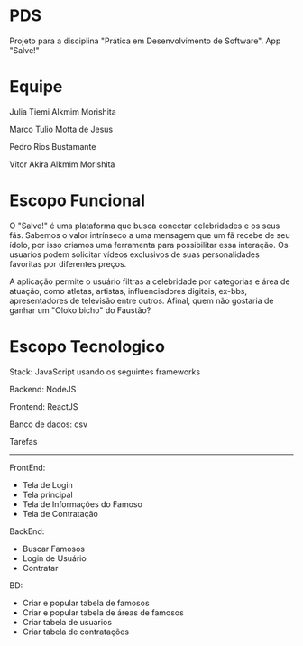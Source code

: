 # PDS
Projeto para a disciplina "Prática em Desenvolvimento de Software".  App "Salve!"

# Equipe
Julia Tiemi Alkmim Morishita

Marco Tulio Motta de Jesus

Pedro Rios Bustamante

Vitor Akira Alkmim Morishita

# Escopo Funcional
O "Salve!" é uma plataforma que busca conectar celebridades e os seus fãs. Sabemos o valor intrínseco a uma mensagem que um fã recebe de seu ídolo, por isso criamos uma ferramenta para possibilitar essa interação. Os usuarios podem solicitar vídeos exclusivos de suas personalidades favoritas por diferentes preços. 

A aplicação permite o usuário filtras a celebridade por categorias e área de atuação, como atletas, artistas, influenciadores digitais, ex-bbs, apresentadores de televisão entre outros. Afinal, quem não gostaria de ganhar um "Oloko bicho" do Faustão? 

# Escopo Tecnologico
Stack: JavaScript usando os seguintes frameworks 

Backend: NodeJS

Frontend: ReactJS

Banco de dados: csv

Tarefas
***

FrontEnd:
* Tela de Login
* Tela principal
* Tela de Informações do Famoso
* Tela de Contratação

BackEnd:
* Buscar Famosos
* Login de Usuário
* Contratar

BD:
* Criar e popular tabela de famosos
* Criar e popular tabela de áreas de famosos
* Criar tabela de usuarios
* Criar tabela de contratações
